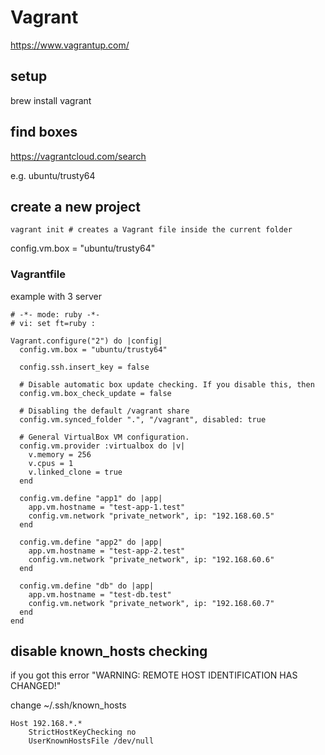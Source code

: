 # Vagrant

https://www.vagrantup.com/

## setup

brew install vagrant


## find boxes

https://vagrantcloud.com/search

e.g. ubuntu/trusty64

## create a new project

```
vagrant init # creates a Vagrant file inside the current folder
```

config.vm.box = "ubuntu/trusty64"

### Vagrantfile

example with 3 server

```
# -*- mode: ruby -*-
# vi: set ft=ruby :

Vagrant.configure("2") do |config|
  config.vm.box = "ubuntu/trusty64"

  config.ssh.insert_key = false

  # Disable automatic box update checking. If you disable this, then
  config.vm.box_check_update = false

  # Disabling the default /vagrant share
  config.vm.synced_folder ".", "/vagrant", disabled: true

  # General VirtualBox VM configuration.
  config.vm.provider :virtualbox do |v|
    v.memory = 256
    v.cpus = 1
    v.linked_clone = true
  end

  config.vm.define "app1" do |app|
    app.vm.hostname = "test-app-1.test"
    config.vm.network "private_network", ip: "192.168.60.5"
  end

  config.vm.define "app2" do |app|
    app.vm.hostname = "test-app-2.test"
    config.vm.network "private_network", ip: "192.168.60.6"
  end

  config.vm.define "db" do |app|
    app.vm.hostname = "test-db.test"
    config.vm.network "private_network", ip: "192.168.60.7"
  end
end
```
## disable known_hosts checking

if you got this error "WARNING: REMOTE HOST IDENTIFICATION HAS CHANGED!"

change ~/.ssh/known_hosts
```
Host 192.168.*.*
    StrictHostKeyChecking no
    UserKnownHostsFile /dev/null
```

